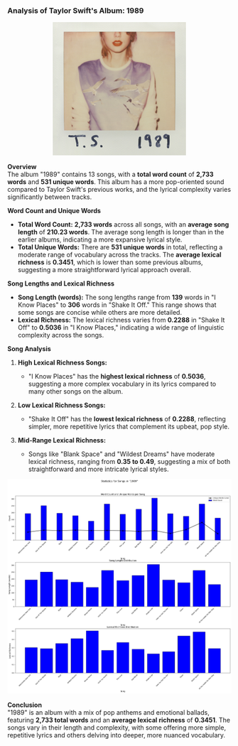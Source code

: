 ### Analysis of Taylor Swift's Album: 1989

<p align="center">
  <img src="https://github.com/amerchant23/MSDS-453-Final-Project/blob/main/Images/Album%20Art/1989.jpg" width="300" />
</p>


**Overview**  
The album "1989" contains 13 songs, with a **total word count** of **2,733 words** and **531 unique words**. This album has a more pop-oriented sound compared to Taylor Swift's previous works, and the lyrical complexity varies significantly between tracks.

**Word Count and Unique Words**  
- **Total Word Count:** **2,733 words** across all songs, with an **average song length** of **210.23 words**. The average song length is longer than in the earlier albums, indicating a more expansive lyrical style.
- **Total Unique Words:** There are **531 unique words** in total, reflecting a moderate range of vocabulary across the tracks. The **average lexical richness** is **0.3451**, which is lower than some previous albums, suggesting a more straightforward lyrical approach overall.

**Song Lengths and Lexical Richness**  
- **Song Length (words):** The song lengths range from **139** words in "I Know Places" to **306** words in "Shake It Off." This range shows that some songs are concise while others are more detailed.
- **Lexical Richness:** The lexical richness varies from **0.2288** in "Shake It Off" to **0.5036** in "I Know Places," indicating a wide range of linguistic complexity across the songs.

**Song Analysis**  
1. **High Lexical Richness Songs:**
   - "I Know Places" has the **highest lexical richness** of **0.5036**, suggesting a more complex vocabulary in its lyrics compared to many other songs on the album.

2. **Low Lexical Richness Songs:**
   - "Shake It Off" has the **lowest lexical richness** of **0.2288**, reflecting simpler, more repetitive lyrics that complement its upbeat, pop style.

3. **Mid-Range Lexical Richness:**
   - Songs like "Blank Space" and "Wildest Dreams" have moderate lexical richness, ranging from **0.35 to 0.49**, suggesting a mix of both straightforward and more intricate lyrical styles.

<p align="center">
  <img src="https://github.com/amerchant23/MSDS-453-Final-Project/blob/main/Images/Album%20Analysis%20Visuals/Album5.png" />
</p>


**Conclusion**  
"1989" is an album with a mix of pop anthems and emotional ballads, featuring **2,733 total words** and an **average lexical richness** of **0.3451**. The songs vary in their length and complexity, with some offering more simple, repetitive lyrics and others delving into deeper, more nuanced vocabulary.

